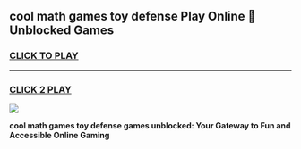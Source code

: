 
## cool math games toy defense Play Online 👋 Unblocked Games
<h3>
<a href="https://news.freeplayer.one?title=cool_math_games_toy_defense&ref=17CMG">CLICK TO PLAY</a></h3>
<hr>

<h3>
<a href="https://news.freeplayer.one?title=cool_math_games_toy_defense&ref=17CMG">CLICK 2 PLAY</a>
  
</h3>

<a href="https://news.freeplayer.one?title=cool_math_games_toy_defense&ref=17CMG/"><img src="https://clearcache.store/games.png"></a>


**cool math games toy defense games unblocked: Your Gateway to Fun and Accessible Online Gaming**
